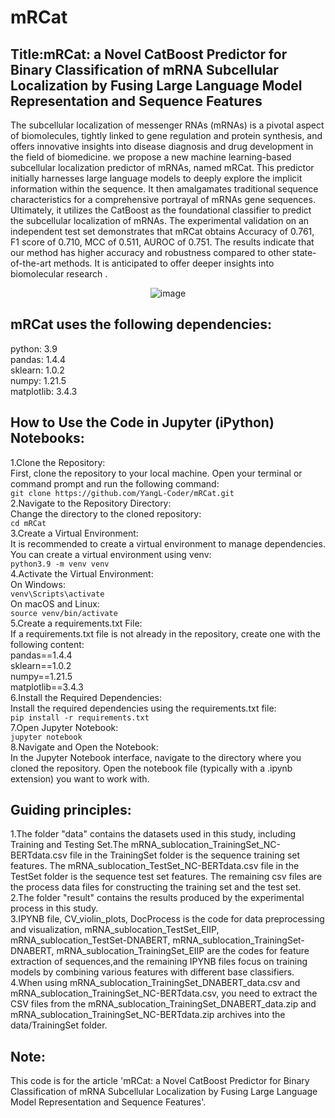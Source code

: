 # mRCat
## Title:mRCat: a Novel CatBoost Predictor for Binary Classification of mRNA Subcellular Localization by Fusing Large Language Model Representation and Sequence Features
The subcellular localization of messenger RNAs (mRNAs) is a pivotal aspect of biomolecules, tightly linked to gene regulation and protein synthesis, and offers innovative insights into disease diagnosis and drug development in the field of biomedicine. we propose a new machine learning-based subcellular localization predictor of mRNAs, named mRCat. This predictor initially harnesses large language models to deeply explore the implicit information within the sequence. It then amalgamates traditional sequence characteristics for a comprehensive portrayal of mRNAs gene sequences. Ultimately, it utilizes the CatBoost as the foundational classifier to predict the subcellular localization of mRNAs. The experimental validation on an independent test set demonstrates that mRCat obtains Accuracy of 0.761, F1 score of 0.710, MCC of 0.511, AUROC of 0.751. The results indicate that our method has higher accuracy and robustness compared to other state-of-the-art methods. It is anticipated to offer deeper insights into biomolecular research
.<div align=center>![image](https://github.com/YangL-Coder/mRCat/assets/168099551/d80aa277-7d54-4bcd-9974-9cf91ae834f9s)</div>
## mRCat uses the following dependencies:<br>
python: 3.9<br>
pandas: 1.4.4<br>
sklearn: 1.0.2<br>
numpy: 1.21.5<br>
matplotlib: 3.4.3<br>
## How to Use the Code in Jupyter (iPython) Notebooks:<br>
1.Clone the Repository:<br>
  First, clone the repository to your local machine. Open your terminal or command prompt and run the following command:<br>
  ```git clone https://github.com/YangL-Coder/mRCat.git```<br>
2.Navigate to the Repository Directory:<br>
  Change the directory to the cloned repository:<br>
  ```cd mRCat```<br>
3.Create a Virtual Environment:<br>
  It is recommended to create a virtual environment to manage dependencies. You can create a virtual environment using venv:<br>
 ```python3.9 -m venv venv```<br>
4.Activate the Virtual Environment:<br>
  On Windows:<br>
  ```venv\Scripts\activate```<br>
  On macOS and Linux:<br>
  ```source venv/bin/activate```<br>
5.Create a requirements.txt File:<br>
  If a requirements.txt file is not already in the repository, create one with the following content:<br>
  pandas==1.4.4<br>
  sklearn==1.0.2<br>
  numpy==1.21.5<br>
  matplotlib==3.4.3<br>
6.Install the Required Dependencies:<br>
  Install the required dependencies using the requirements.txt file:<br>
  ```pip install -r requirements.txt```<br>
7.Open Jupyter Notebook:<br>
  ```jupyter notebook```<br>
8.Navigate and Open the Notebook:<br>
  In the Jupyter Notebook interface, navigate to the directory where you cloned the repository. Open the notebook file (typically with a .ipynb extension) you want to work with.<br>
## Guiding principles:<br>
1.The folder "data" contains the datasets used in this study, including Training and Testing Set.The mRNA_sublocation_TrainingSet_NC-BERTdata.csv file in the TrainingSet folder is the sequence training set features. The mRNA_sublocation_TestSet_NC-BERTdata.csv file in the TestSet folder is the sequence test set features. The remaining csv files are the process data files for constructing the training set and the test set.<br>
2.The folder "result" contains the results produced by the experimental process in this study.<br>
3.IPYNB file, CV_violin_plots, DocProcess is the code for data preprocessing and visualization, mRNA_sublocation_TestSet_EIIP, mRNA_sublocation_TestSet-DNABERT, mRNA_sublocation_TrainingSet-DNABERT, mRNA_sublocation_TrainingSet_EIIP are the codes for feature extraction of sequences,and the remaining IPYNB files focus on training models by combining various features with different base classifiers.<br>
4.When using mRNA_sublocation_TrainingSet_DNABERT_data.csv and mRNA_sublocation_TrainingSet_NC-BERTdata.csv, you need to extract the CSV files from the mRNA_sublocation_TrainingSet_DNABERT_data.zip and mRNA_sublocation_TrainingSet_NC-BERTdata.zip archives into the data/TrainingSet folder.<br>
## Note:<br>
This code is for the article 'mRCat: a Novel CatBoost Predictor for Binary Classification of mRNA Subcellular Localization by Fusing Large Language Model Representation and Sequence Features'.

